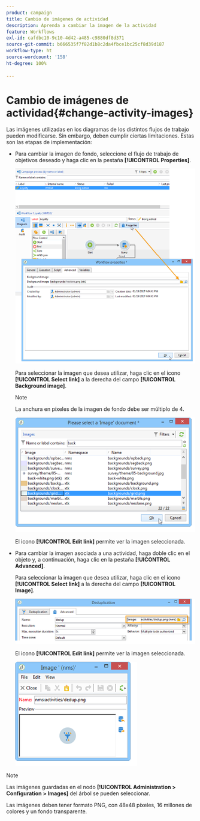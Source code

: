 ```yaml
---
product: campaign
title: Cambio de imágenes de actividad
description: Aprenda a cambiar la imagen de la actividad
feature: Workflows
exl-id: cafdbc10-9c10-4d42-a485-c9880df8d371
source-git-commit: b666535f7f82d1b8c2da4fbce1bc25cf8d39d187
workflow-type: ht
source-wordcount: '158'
ht-degree: 100%

---
```


# Cambio de imágenes de actividad{#change-activity-images}



Las imágenes utilizadas en los diagramas de los distintos flujos de trabajo pueden modificarse. Sin embargo, deben cumplir ciertas limitaciones. Estas son las etapas de implementación:

* Para cambiar la imagen de fondo, seleccione el flujo de trabajo de objetivos deseado y haga clic en la pestaña **[!UICONTROL Properties]**.

  ![](assets/s_user_segmentation_properties_tab.png)

  Para seleccionar la imagen que desea utilizar, haga clic en el icono **[!UICONTROL Select link]** a la derecha del campo **[!UICONTROL Background image]**.

  >[!NOTE]
  >
  >La anchura en píxeles de la imagen de fondo debe ser múltiplo de 4.

  ![](assets/s_user_segmentation_background_select.png)

  El icono **[!UICONTROL Edit link]** permite ver la imagen seleccionada.

* Para cambiar la imagen asociada a una actividad, haga doble clic en el objeto y, a continuación, haga clic en la pestaña **[!UICONTROL Advanced]**.

  Para seleccionar la imagen que desea utilizar, haga clic en el icono **[!UICONTROL Select link]** a la derecha del campo **[!UICONTROL Image]**.

  ![](assets/s_user_segmentation_activity_image.png)

  El icono **[!UICONTROL Edit link]** permite ver la imagen seleccionada.

  ![](assets/s_user_segmentation_activity_image_select.png)

>[!NOTE]
>
>Las imágenes guardadas en el nodo **[!UICONTROL Administration > Configuration > Images]** del árbol se pueden seleccionar.
>  
>Las imágenes deben tener formato PNG, con 48x48 píxeles, 16 millones de colores y un fondo transparente.
